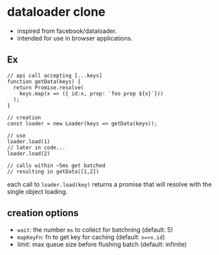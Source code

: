 # dataloader clone

* inspired from facebook/dataloader.
* intended for use in browser applications. 

## Ex

```
// api call accepting [...keys]
function getData(keys) {
  return Promise.resolve(
    keys.map(x => ({ id:x, prop: `foo prop ${x}`}))
  );
}

// creation
const loader = new Loader(keys => getData(keys));

// use
loader.load(1)
// later in code...
loader.load(2)

// calls within ~5ms get batched
// resulting in getData([1,2])
```

each call to `loader.load(key)` returns a promise that will resolve
with the single object loading.

## creation options

* `wait`: the number `ms` to collect for batchning (default: 5)
* `mapKeyFn`: fn to get key for caching (default: `x=>x.id`)
* limit: max queue size before flushing batch (default: infinite)
